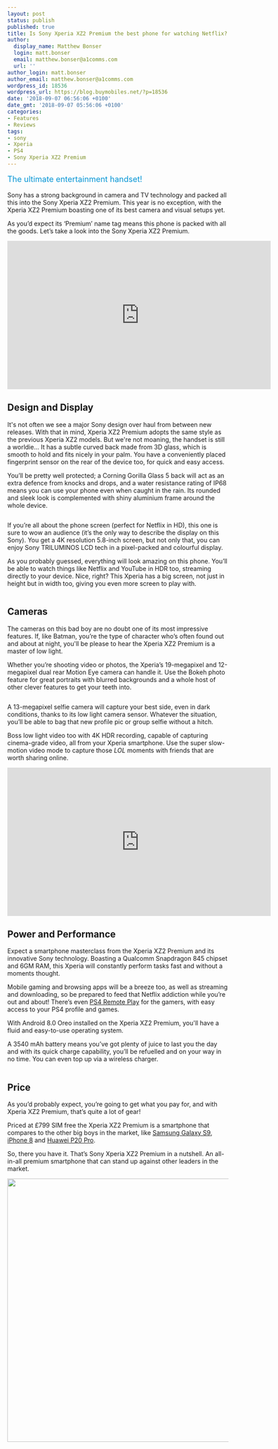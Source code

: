 ```yaml
---
layout: post
status: publish
published: true
title: Is Sony Xperia XZ2 Premium the best phone for watching Netflix?
author:
  display_name: Matthew Bonser
  login: matt.bonser
  email: matthew.bonser@a1comms.com
  url: ''
author_login: matt.bonser
author_email: matthew.bonser@a1comms.com
wordpress_id: 18536
wordpress_url: https://blog.buymobiles.net/?p=18536
date: '2018-09-07 06:56:06 +0100'
date_gmt: '2018-09-07 05:56:06 +0100'
categories:
- Features
- Reviews
tags:
- sony
- Xperia
- PS4
- Sony Xperia XZ2 Premium
---
```

<p><span class="postStandFirst" style="color: #0896d5; line-height: 26px; font-size: 18px;">The ultimate entertainment handset!</span></p>
<p>Sony has a strong background in camera and TV technology and packed all this into the Sony Xperia XZ2 Premium. This year is no exception, with the Xperia XZ2 Premium boasting one of its best camera and visual setups yet.</p>
<p>As you&rsquo;d expect its &lsquo;Premium&rsquo; name tag means this phone is packed with all the goods. Let&rsquo;s take a look into the Sony Xperia XZ2 Premium.</p>
<p><iframe src="https://www.youtube.com/embed/zq6iOiZHXVs" width="600" height="338" frameborder="0" allowfullscreen="allowfullscreen"><span data-mce-type="bookmark" style="display: inline-block; width: 0px; overflow: hidden; line-height: 0;" class="mce_SELRES_start">﻿</span></iframe></p>
<h2>Design and Display</h2>
<p>It's not often we see a major Sony design over haul from between new releases. With that in mind, Xperia XZ2 Premium adopts the same style as the previous Xperia XZ2 models. But we're not moaning, the handset is still a worldie... It has a subtle curved back made from 3D glass, which is smooth to hold and fits nicely in your palm. You have a conveniently placed fingerprint sensor on the rear of the device too, for quick and easy access.</p>
<p>You&rsquo;ll be pretty well protected; a Corning Gorilla Glass 5 back will act as an extra defence from knocks and drops, and a water resistance rating of IP68 means you can use your phone even when caught in the rain. Its rounded and sleek look is complemented with shiny aluminium frame around the whole device.</p>
<p><img class="aligncenter size-full wp-image-18569" src="https://lh3.googleusercontent.com/hRaUkJJeW9xVy0PhGk9FifHDlaFQDBVxg-dBW57Ls9_jDumKpyc_GKNftBFjKShC3E4D-X939On2f3BeQJ2-owv5=s0" alt="" /></p>
<p>If you&rsquo;re all about the phone screen (perfect for Netflix in HD), this one is sure to wow an audience (it&rsquo;s the only way to describe the display on this Sony). You get a 4K resolution 5.8-inch screen, but not only that, you can enjoy Sony TRILUMINOS LCD tech in a pixel-packed and colourful display.</p>
<p>As you probably guessed, everything will look amazing on this phone. You&rsquo;ll be able to watch things like Netflix and YouTube in HDR too, streaming directly to your device. Nice, right? This Xperia has a big screen, not just in height but in width too, giving you even more screen to play with.</p>
<p><img class="aligncenter size-full wp-image-18575" src="https://lh3.googleusercontent.com/4CLQGNLR6BAI7o9-7bPO-eabVLIxAGOiCdBCukGAYcpjz3YmRoRHE_Qj5zulyEkih2_sae7vx-WY_zklLLQLZcjU=s0" alt="" /></p>
<h2>Cameras</h2>
<p>The cameras on this bad boy are no doubt one of its most impressive features. If, like Batman, you&rsquo;re the type of character who&rsquo;s often found out and about at night,&nbsp;you'll be please to hear the Xperia XZ2 Premium is a master of low light.</p>
<p>Whether you&rsquo;re shooting video or photos, the Xperia&rsquo;s 19-megapixel and 12-megapixel dual rear Motion Eye camera can handle it. Use the Bokeh photo feature for great portraits with blurred backgrounds and a whole host of other clever features to get your teeth into.</p>
<p><img class="aligncenter size-full wp-image-18570" src="https://lh3.googleusercontent.com/UT7eNYVJnUfUQDrFXvV9Owtw0mmGPN0Aq780KkmLq3yjDTcjvaZA705YRyPIp4j-8SP37PUt8UVDnXk5c3sRuC0=s0" alt="" /></p>
<p>A 13-megapixel selfie camera will capture your best side, even in dark conditions, thanks to its low light camera sensor. Whatever the situation, you&rsquo;ll be able to bag that new profile pic or group selfie without a hitch.</p>
<p>Boss low light video too with 4K HDR recording, capable of capturing cinema-grade video, all from your Xperia smartphone. Use the super slow-motion video mode to capture those <em>LOL </em>moments with friends that are worth sharing online.</p>
<p><iframe src="https://www.youtube.com/embed/wWe54dC3HLw" width="600" height="338" frameborder="0" allowfullscreen="allowfullscreen"></iframe></p>
<h2>Power and Performance</h2>
<p>Expect a smartphone masterclass from the Xperia XZ2 Premium and its innovative Sony technology. Boasting a Qualcomm Snapdragon 845 chipset and 6GM RAM, this Xperia will constantly perform tasks fast and without a moments thought.</p>
<p>Mobile gaming and browsing apps will be a breeze too, as well as streaming and downloading, so be prepared to feed that Netflix addiction while you&rsquo;re out and about! There&rsquo;s even <a href="https://blog.buymobiles.net/features/heres-how-to-play-your-ps4-on-your-smartphone" target="_blank" rel="noopener noreferrer">PS4 Remote Play</a> for the gamers, with easy access to your PS4 profile and games.</p>
<p>With Android 8.0 Oreo installed on the Xperia XZ2 Premium, you'll have a fluid and easy-to-use operating system.</p>
<p>A 3540 mAh battery means you&rsquo;ve got plenty of juice to last you the day and with its quick charge capability, you&rsquo;ll be refuelled and on your way in no time. You can even top up via a wireless charger.</p>
<p><img class="aligncenter size-full wp-image-18576" src="https://lh3.googleusercontent.com/CYA3mBKTACn5Ch2Kpz-cc6zPGR03vLZQs6e6DAJC7GYb7IEAQrToY5VzlbAufL4QXyhZ9nCBPVhozmMeP3g3n8m6BQ=s0" alt="" /></p>
<h2>Price</h2>
<p>As you&rsquo;d probably expect, you&rsquo;re going to get what you pay for, and with Xperia XZ2 Premium, that&rsquo;s quite a lot of gear!</p>
<p>Priced at &pound;799 SIM free the Xperia XZ2 Premium is a smartphone that compares to the other big boys in the market, like <a href="https://www.buymobiles.net/samsung/galaxy-s9-black" target="_blank" rel="noopener noreferrer">Samsung Galaxy S9</a>, <a href="https://www.buymobiles.net/apple/iphone-8-64gb-space-grey" target="_blank" rel="noopener noreferrer">iPhone 8</a> and <a href="https://www.buymobiles.net/huawei/p20-pro-black" target="_blank" rel="noopener noreferrer">Huawei P20 Pro</a>.</p>
<p>So, there you have it. That&rsquo;s Sony Xperia XZ2 Premium in a nutshell. An all-in-all premium smartphone that can stand up against other leaders in the market.</p>
<p><a href="https://www.buymobiles.net/sony" target="_blank" rel="noopener noreferrer"><img class="aligncenter wp-image-17226 size-full" src="https://lh3.googleusercontent.com/uhn51qusJ96Ga7IxyH2H_AWrxqGZ5tKH9RULAkBtDbNKUaWQZUVef97VR7cX2DVTRAytjmGlf2v_0DikupyodqFB=s0" alt="" width="600" height="600" /></a></p>
